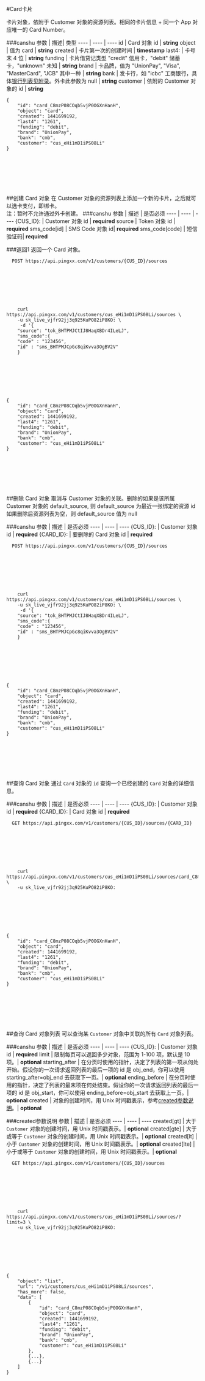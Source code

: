 #Card卡片

卡片对象，依附于 Customer 对象的资源列表。相同的卡片信息 + 同一个 App 对应唯一的 Card Number。

###canshu
参数 | 描述| 类型
---- | ---- | ----
id | Card 对象 id | **string**
object | 值为 card | **string**
created | 卡片第一次的创建时间 | **timestamp**
last4: | 卡号末 4 位  | **string**
funding | 卡片借贷记类型 "credit" 信用卡，"debit" 储蓄卡，"unknown" 未知 | **string**
brand | 卡品牌，值为 "UnionPay", "Visa", "MasterCard", "JCB" 其中一种 | **string**
bank | 发卡行，如 "icbc" 工商银行，具体[银行列表见附录](#nocard_bank_id)。外卡此参数为 null | **string**
customer | 依附的 Customer 对象的 id | **string**

``` curl
{
    "id": "card_C8mzP08COqb5vjP0OGXnHanH",
    "object": "card",
    "created": 1441699192,
    "last4": "1261",
    "funding": "debit",
    "brand": "UnionPay",
    "bank": "cmb",
    "customer": "cus_eHi1mD1iPS08Li"
}
```
``` php
```
``` java
```
``` ruby
```
``` nodejs
```
``` python
```
``` go
```
``` csharp
```


##创建 Card 对象
在 Customer 对象的资源列表上添加一个新的卡片，之后就可以选卡支付，即绑卡。  
注：暂时不允许通过外卡创建。
###canshu
参数 | 描述 | 是否必须
---- | ---- | ----
{CUS_ID}:  | Customer 对象 id | **required**
source | Token 对象 id | **required**
sms_code[id] | SMS Code 对象 id| **required**
sms_code[code] | 短信验证码| **required**

###返回1
返回一个 Card 对象。

``` curl
  POST https://api.pingxx.com/v1/customers/{CUS_ID}/sources
```
``` php
```
``` java
```
``` ruby
```
``` nodejs
```
``` python
```
``` go
```
``` csharp
```
``` curl
    curl https://api.pingxx.com/v1/customers/cus_eHi1mD1iPS08Li/sources \
    -u sk_live_vjfr92jj3q925KuPO82iP8KO: \
     -d '{
    "source": "tok_BHTPMJCtIJ8HaqXBDr4ILeLJ",
    "sms_code":{
    "code" : "123456",
    "id" : "sms_BHTPMJCpGc8qiKvva3OgBV2V"
    }
```
``` php
```
``` java
```
``` ruby
```
``` nodejs
```
``` python
```
``` go
```
``` csharp
```
``` curl
{
    "id": "card_C8mzP08COqb5vjP0OGXnHanH",
    "object": "card",
    "created": 1441699192,
    "last4": "1261",
    "funding": "debit",
    "brand": "UnionPay",
    "bank": "cmb",
    "customer": "cus_eHi1mD1iPS08Li"
}
```
``` php
```
``` java
```
``` ruby
```
``` nodejs
```
``` python
```
``` go
```
``` csharp
```

##删除 Card 对象
取消与 Customer 对象的关联。删除的如果是该所属 Customer 对象的 default_source, 则 default_source 为最近一张绑定的资源 id 如果删除后资源列表为空，则 default_source 值为 null

###canshu
参数 | 描述 | 是否必须
---- | ---- | ----
{CUS_ID}:  | Customer 对象 id | **required**
{CARD_ID}:  | 要删除的 Card 对象 id | **required**

``` curl
  POST https://api.pingxx.com/v1/customers/{CUS_ID}/sources
```
``` php
```
``` java
```
``` ruby
```
``` nodejs
```
``` python
```
``` go
```
``` csharp
```
``` curl
    curl https://api.pingxx.com/v1/customers/cus_eHi1mD1iPS08Li/sources \
    -u sk_live_vjfr92jj3q925KuPO82iP8KO: \
     -d '{
    "source": "tok_BHTPMJCtIJ8HaqXBDr4ILeLJ",
    "sms_code":{
    "code" : "123456",
    "id" : "sms_BHTPMJCpGc8qiKvva3OgBV2V"
    }
```
``` php
```
``` java
```
``` ruby
```
``` nodejs
```
``` python
```
``` go
```
``` csharp
```
``` curl
{
    "id": "card_C8mzP08COqb5vjP0OGXnHanH",
    "object": "card",
    "created": 1441699192,
    "last4": "1261",
    "funding": "debit",
    "brand": "UnionPay",
    "bank": "cmb",
    "customer": "cus_eHi1mD1iPS08Li"
}
```
``` php
```
``` java
```
``` ruby
```
``` nodejs
```
``` python
```
``` go
```
``` csharp
```

##查询 Card 对象
通过 `Card` 对象的 `id` 查询一个已经创建的 `Card` 对象的详细信息。

###canshu
参数 | 描述 | 是否必须
---- | ---- | ----
{CUS_ID}:  | Customer 对象 id | **required**
{CARD_ID}:  | Card 对象 id | **required**

``` curl
  GET https://api.pingxx.com/v1/customers/{CUS_ID}/sources/{CARD_ID}
```
``` php
```
``` java
```
``` ruby
```
``` nodejs
```
``` python
```
``` go
```
``` csharp
```
``` curl
    curl https://api.pingxx.com/v1/customers/cus_eHi1mD1iPS08Li/sources/card_C8mzP08COqb5vjP0OGXnHanH \
    -u sk_live_vjfr92jj3q925KuPO82iP8KO:
```
``` php
```
``` java
```
``` ruby
```
``` nodejs
```
``` python
```
``` go
```
``` csharp
```
``` curl
{
    "id": "card_C8mzP08COqb5vjP0OGXnHanH",
    "object": "card",
    "created": 1441699192,
    "last4": "1261",
    "funding": "debit",
    "brand": "UnionPay",
    "bank": "cmb",
    "customer": "cus_eHi1mD1iPS08Li"
}
```
``` php
```
``` java
```
``` ruby
```
``` nodejs
```
``` python
```
``` go
```
``` csharp
```


##查询 Card 对象列表
可以查询某 `Customer` 对象中关联的所有 `Card` 对象列表。

###canshu
参数 | 描述 | 是否必须
---- | ---- | ----
{CUS_ID}:  | Customer 对象 id | **required**
limit | 限制每页可以返回多少对象，范围为 1-100 项，默认是 10 项。| **optional**
starting_after | 在分页时使用的指针，决定了列表的第一项从何处开始。假设你的一次请求返回列表的最后一项的 id 是 obj_end，你可以使用 starting_after=obj_end 去获取下一页。| **optional**
ending_before | 在分页时使用的指针，决定了列表的最末项在何处结束。假设你的一次请求返回列表的最后一项的 id 是 obj_start，你可以使用 ending_before=obj_start 去获取上一页。| **optional**
created | 对象的创建时间，用 Unix 时间戳表示，参考[created参数说明]()。| **optional**

###created参数说明
参数 | 描述 | 是否必须
---- | ---- | ----
created[gt] | 大于 `Customer` 对象的创建时间，用 Unix 时间戳表示。| **optional**
created[gte] | 大于或等于 `Customer` 对象的创建时间，用 Unix 时间戳表示。| **optional**
created[lt] | 小于 `Customer` 对象的创建时间，用 Unix 时间戳表示。| **optional**
created[lte] | 小于或等于 `Customer` 对象的创建时间，用 Unix 时间戳表示。| **optional**

``` curl
  GET https://api.pingxx.com/v1/customers/{CUS_ID}/sources
```
``` php
```
``` java
```
``` ruby
```
``` nodejs
```
``` python
```
``` go
```
``` csharp
```
``` curl
    curl https://api.pingxx.com/v1/customers/cus_eHi1mD1iPS08Li/sources/?limit=3 \
    -u sk_live_vjfr92jj3q925KuPO82iP8KO:
```
``` php
```
``` java
```
``` ruby
```
``` nodejs
```
``` python
```
``` go
```
``` csharp
```
``` curl
{
    "object": "list",
    "url": "/v1/customers/cus_eHi1mD1iPS08Li/sources",
    "has_more": false,
    "data": [
        {
            "id": "card_C8mzP08COqb5vjP0OGXnHanH",
            "object": "card",
            "created": 1441699192,
            "last4": "1261",
            "funding": "debit",
            "brand": "UnionPay",
            "bank": "cmb",
            "customer": "cus_eHi1mD1iPS08Li"
        },
        {...},
        {...}
    ]
}
```
``` php
```
``` java
```
``` ruby
```
``` nodejs
```
``` python
```
``` go
```
``` csharp
```
















